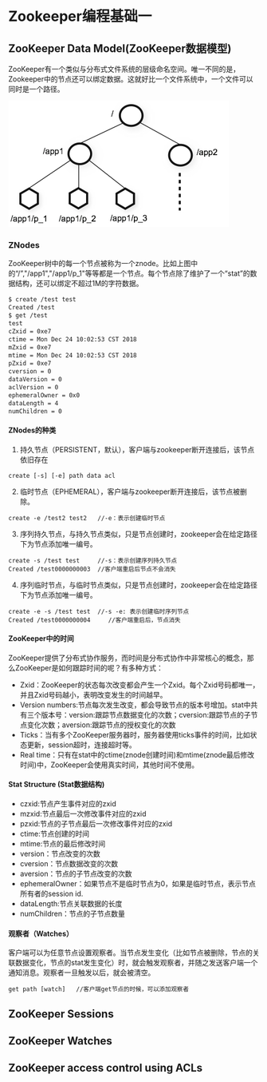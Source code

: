 # Zookeeper编程基础一

## ZooKeeper Data Model(ZooKeeper数据模型)
ZooKeeper有一个类似与分布式文件系统的层级命名空间。唯一不同的是，Zookeeper中的节点还可以绑定数据。这就好比一个文件系统中，一个文件可以同时是一个路径。

![znodes](img/zknamespace.jpg)

### ZNodes
ZooKeeper树中的每一个节点被称为一个znode。比如上图中的“/”,"/app1","/app1/p_1"等等都是一个节点。每个节点除了维护了一个“stat”的数据结构，还可以绑定不超过1M的字符数据。
```
$ create /test test
Created /test
$ get /test
test
cZxid = 0xe7
ctime = Mon Dec 24 10:02:53 CST 2018
mZxid = 0xe7
mtime = Mon Dec 24 10:02:53 CST 2018
pZxid = 0xe7
cversion = 0
dataVersion = 0
aclVersion = 0
ephemeralOwner = 0x0
dataLength = 4
numChildren = 0
```
#### ZNodes的种类
  1. 持久节点（PERSISTENT，默认），客户端与zookeeper断开连接后，该节点依旧存在
  ```
  create [-s] [-e] path data acl
  ```
  2. 临时节点（EPHEMERAL），客户端与zookeeper断开连接后，该节点被删除。
  ```
  create -e /test2 test2   //-e：表示创建临时节点
  ```
  3. 序列持久节点，与持久节点类似，只是节点创建时，zookeeper会在给定路径下为节点添加唯一编号。
  ```
  create -s /test test     //-s：表示创建序列持久节点
  Created /test0000000003  //客户端重启后节点不会消失
  ```
  4. 序列临时节点，与临时节点类似，只是节点创建时，zookeeper会在给定路径下为节点添加唯一编号。
  ```
  create -e -s /test test  //-s -e: 表示创建临时序列节点
  Created /test0000000004     //客户端重启后，节点消失
  ```

#### ZooKeeper中的时间
ZooKeeper提供了分布式协作服务，而时间是分布式协作中非常核心的概念，那么ZooKeeper是如何跟踪时间的呢？有多种方式：
  * Zxid：ZooKeeper的状态每次改变都会产生一个Zxid。每个Zxid号码都唯一，并且Zxid号码越小，表明改变发生的时间越早。
  * Version numbers:节点每次发生改变，都会导致节点的版本号增加。stat中共有三个版本号：version:跟踪节点数据变化的次数；cversion:跟踪节点的子节点变化次数；aversion:跟踪节点的授权变化的次数
  * Ticks：当有多个ZooKeeper服务器时，服务器使用ticks事件的时间，比如状态更新，session超时，连接超时等。
  * Real time：只有在stat中的ctime(znode创建时间)和mtime(znode最后修改时间)中，ZooKeeper会使用真实时间，其他时间不使用。

#### Stat Structure (Stat数据结构)
  * czxid:节点产生事件对应的zxid
  * mzxid:节点最后一次修改事件对应的zxid
  * pzxid:节点的子节点最后一次修改事件对应的zxid
  * ctime:节点创建的时间
  * mtime:节点的最后修改时间
  * version：节点改变的次数
  * cversion：节点数据改变的次数
  * aversion：节点的子节点改变的次数
  * ephemeralOwner：如果节点不是临时节点为0，如果是临时节点，表示节点所有者的session id.
  * dataLength:节点关联数据的长度
  * numChildren：节点的子节点数量


#### 观察者（Watches）
客户端可以为任意节点设置观察者。当节点发生变化（比如节点被删除，节点的关联数据变化，节点的stat发生变化）时，就会触发观察者，并随之发送客户端一个通知消息。观察者一旦触发以后，就会被清空。
```
get path [watch]   //客户端get节点的时候，可以添加观察者
```

## ZooKeeper Sessions



## ZooKeeper Watches
## ZooKeeper access control using ACLs
